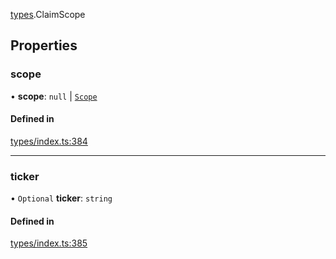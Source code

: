 [types](../../Modules/Types/Types.md).ClaimScope

## Properties

### scope

• **scope**: ``null`` \| [`Scope`](Scope.md)

#### Defined in

[types/index.ts:384](https://github.com/PolymeshAssociation/polymesh-sdk/blob/15be87e8/src/types/index.ts#L384)

___

### ticker

• `Optional` **ticker**: `string`

#### Defined in

[types/index.ts:385](https://github.com/PolymeshAssociation/polymesh-sdk/blob/15be87e8/src/types/index.ts#L385)
